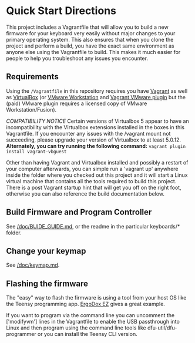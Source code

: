 # Quick Start Directions

This project includes a Vagrantfile that will allow you to build a new firmware for your keyboard very easily without major changes to your primary operating system. This also ensures that when you clone the project and perform a build, you have the exact same environment as anyone else using the Vagrantfile to build. This makes it much easier for people to help you troubleshoot any issues you encounter.

## Requirements

Using the `/Vagrantfile` in this repository requires you have [Vagrant](http://www.vagrantup.com/) as well as [VirtualBox](https://www.virtualbox.org/) (or [VMware Workstation](https://www.vmware.com/products/workstation) and [Vagrant VMware plugin](http://www.vagrantup.com/vmware) but the (paid) VMware plugin requires a licensed copy of VMware Workstation/Fusion).

*COMPATIBILITY NOTICE* Certain versions of Virtualbox 5 appear to have an incompatibility with the Virtualbox extensions installed in the boxes in this Vagrantfile. If you encounter any issues with the /vagrant mount not succeeding, please upgrade your version of Virtualbox to at least 5.0.12. **Alternately, you can try running the following command:** `vagrant plugin install vagrant-vbguest`


Other than having Vagrant and Virtualbox installed and possibly a restart of your computer afterwards, you can simple run a 'vagrant up' anywhere inside the folder where you checked out this project and it will start a Linux virtual machine that contains all the tools required to build this project. There is a post Vagrant startup hint that will get you off on the right foot, otherwise you can also reference the build documentation below.

Build Firmware and Program Controller
-------------------------------------
See [/doc/BUIDE_GUIDE.md](/doc/BUILD_GUIDE.md), or the readme in the particular keyboards/* folder.

Change your keymap
------------------
See [/doc/keymap.md](/doc/keymap.md).

## Flashing the firmware

The "easy" way to flash the firmware is using a tool from your host OS like the Teensy programming app. [ErgoDox EZ](/keyboards/ergodox/readme.md) gives a great example.

If you want to program via the command line you can uncomment the ['modifyvm'] lines in the Vagrantfile to enable the USB passthrough into Linux and then program using the command line tools like dfu-util/dfu-programmer or you can install the Teensy CLI version.
	
